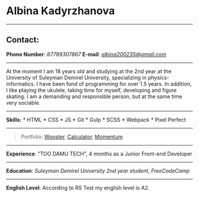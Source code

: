 # Albina Kadyrzhanova
---
## Contact: 
__Phone Number__: *87789307867*
__E-mail__: *albina200235@gmail.com*
___
At the moment I am 18 years old and studying at the 2nd year at the University of Suleyman Demirel University, specializing in physics-informatics. I have been fond of programming for over 1.5 years. In addition, I like playing the ukulele, taking time for myself, developing and figure skating. I am a demanding and responsible person, but at the same time very sociable.
___
__Skills:__ * HTML
        * CSS
        * JS
        * Git
        * Gulp
        * SCSS
        * Webpack
        * Pixel Perfect
___
> Portfolio: [Wooster](https://albinous.github.io/wooster/), [Calculator](https://albinous.github.io/calculator/), [Momentum](https://albinous.github.io/momentumm/)
___
__Experience__: "TOO DAMU TECH", 4 months as a Junior Front-end Developer
___
__Education__: *Suleyman Demirel University 2nd year student*, *FreeCodeCamp*
___
__English Level__: According to RS Test my english level is A2.

